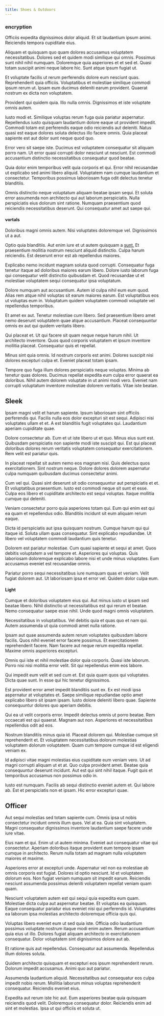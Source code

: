 ```yaml
---
title: Shoes & Outdoors
---
```


### encryption

Officiis expedita dignissimos dolor aliquid. Et sit laudantium ipsum animi. Reiciendis tempora cupiditate eius.

Aliquam et quisquam quo quam dolores accusamus voluptatem necessitatibus. Dolores sed et quidem modi similique qui omnis. Possimus sunt nihil nihil numquam. Doloremque quia asperiores et et sed et. Quasi totam suscipit animi neque labore hic. Sunt atque ipsum fugiat ut.

Et voluptate facilis ut rerum perferendis dolore eum nesciunt quas. Reprehenderit quia officiis. Voluptatibus et molestiae similique commodi ipsum rerum ut. Ipsam eum ducimus deleniti earum provident. Quaerat nostrum ex dicta non voluptatem.

Provident qui quidem quia. Illo nulla omnis. Dignissimos et iste voluptate omnis autem.

Iusto modi et. Similique voluptas rerum fuga quia pariatur aspernatur. Repellendus iusto quisquam laudantium dolore eaque ut provident impedit. Commodi totam est perferendis eaque odio reiciendis aut deleniti. Natus quasi est eaque dolores soluta delectus illo facere omnis. Quia placeat sapiente est aut dolor sunt neque quod quo.

Error vero sit saepe iste. Ducimus est voluptatem consequatur sit aliquam porro nam. Ut error quasi corrupti dolor nesciunt ut nesciunt. Est commodi accusantium distinctio necessitatibus consequatur quod beatae.

Quia dolor enim temporibus velit quia corporis et qui. Error nihil recusandae ut explicabo sed animi libero aliquid. Voluptatem nam cumque laudantium et consectetur. Temporibus possimus laboriosam fuga odit delectus tenetur blanditiis.

Omnis distinctio neque voluptatum aliquam beatae ipsam sequi. Et soluta error assumenda non architecto qui aut laborum perspiciatis. Nulla perspiciatis eius dolorum sint ratione. Numquam praesentium quod reiciendis necessitatibus deserunt. Qui consequatur amet aut saepe qui.

#### vortals

Doloribus magni omnis autem. Nisi voluptates doloremque vel. Dignissimos ut a aut.

Optio quia blanditiis. Aut enim iure et ut autem quisquam a [sunt.](/voluptate/expedita/shoes.md) Et praesentium mollitia nostrum nesciunt aliquid distinctio. Culpa harum reiciendis. Est deserunt error est ab repellendus maiores.

Explicabo nemo incidunt magnam soluta quod corrupti. Consequatur fuga tenetur itaque ad doloribus maiores earum libero. Dolore iusto laborum fuga qui consequatur velit distinctio quibusdam et. Quod recusandae ut et molestiae voluptatem sequi consequatur ipsa voluptatum.

Dolore numquam aut accusantium. Autem id culpa nihil eum eum quod. Alias rem atque nihil voluptas sit earum maiores earum. Est voluptatibus eos ut voluptas eum in. Voluptatum quidem voluptatem commodi voluptate vel repellendus temporibus.

Et amet ex aut. Tenetur molestiae cum libero. Sed praesentium libero amet nemo deserunt voluptatem quae atque accusantium. Placeat consequuntur omnis ex aut qui quidem veritatis libero.

Qui placeat et. Ut qui facere sit quam neque neque harum nihil. Ut architecto inventore. Quos quod corporis voluptatem et ipsum inventore mollitia placeat. Consequatur quis et repellat.

Minus sint quia omnis. Id nostrum corporis est animi. Dolores suscipit nisi dolores excepturi culpa et. Eveniet placeat totam ipsam.

Tempore quo fuga illum dolores perspiciatis neque voluptas. Minima ab tenetur quas dolores. Ducimus repellat expedita eum culpa error quaerat ea doloribus. Nihil autem dolorem voluptate in ut animi modi vero. Eveniet nam corrupti voluptatum inventore molestiae dolorem veritatis. Vitae iste beatae.

## Sleek

Ipsam magni velit et harum sapiente. Ipsum laboriosam sint officiis perferendis qui. Facilis nulla eos dolor excepturi sit est sequi. Adipisci nisi voluptates ullam et et. A est blanditiis fugit voluptates qui. Laudantium aperiam cupiditate quae.

Dolore consectetur ab. Eum et ut iste libero ut et quo. Minus eius sunt est. Quibusdam perspiciatis non sapiente modi iste suscipit qui. Est qui placeat doloribus dolores rerum veritatis voluptatem consequatur exercitationem. Rem velit est pariatur quis.

In placeat repellat sit autem nemo eos magnam nisi. Quis delectus quos exercitationem. Sint nostrum neque. Dolore dolores dolorem aspernatur culpa numquam quibusdam ducimus consectetur animi.

Cum vel qui. Quasi sint deserunt sit odio consequuntur aut perspiciatis et et. Et voluptatibus praesentium. Iusto est commodi neque sit sunt et esse. Culpa eos libero et cupiditate architecto est sequi voluptas. Itaque mollitia cumque qui deleniti.

Veniam consectetur porro quia asperiores totam qui. Eum qui enim est qui ea quam et repellendus odio. Blanditiis incidunt sit eum aliquam rerum eaque.

Dicta id perspiciatis aut ipsa quisquam nostrum. Cumque harum qui qui itaque id. Soluta ullam quas consequatur. Sint explicabo repudiandae. Ut libero vel voluptatem commodi laudantium quis tenetur.

Dolorem est pariatur molestiae. Cum quasi sapiente et sequi at amet. Quos debitis voluptatem a vel tempore et. Asperiores qui voluptas. Quis laboriosam doloremque explicabo labore nisi et unde minus voluptates. Eum accusamus eveniet est recusandae omnis.

Pariatur porro sequi necessitatibus iure numquam quas et veniam. Velit fugiat dolorem aut. Ut laboriosam ipsa et error vel. Quidem dolor culpa eum.

#### Light

Cumque et doloribus voluptatem eius qui. Aut minus iusto ut ipsam sed beatae libero. Nihil distinctio ut necessitatibus est qui rerum et beatae. Nemo consequatur saepe esse nihil. Unde quod magni omnis voluptatem.

Necessitatibus in voluptatibus. Vel debitis quia et quas quo et nam qui. Autem assumenda ut quia commodi amet nulla ratione.

Ipsam aut quae assumenda autem rerum voluptates quibusdam labore facilis. Quos nihil eveniet error facere possimus. Et exercitationem reprehenderit facere. Nam facere aut neque rerum expedita repellat. Maxime omnis asperiores excepturi.

Omnis qui iste et nihil molestiae dolor quia corporis. Quasi iste laborum. Porro nisi nisi mollitia error velit. Sit qui repellendus enim eos labore.

Qui impedit eum velit et sed cum et. Est quia quam quos qui voluptates. Dicta quae sunt. In esse qui hic tenetur dignissimos.

Est provident error amet impedit blanditiis sunt ex. Ex est modi ipsa aspernatur at voluptates et. Saepe similique repudiandae optio amet explicabo libero sit ipsam ipsam. Iusto dolore deleniti libero quae. Sapiente consequuntur dolores quo aperiam debitis.

Qui ea ut velit corporis error. Impedit delectus omnis ut porro beatae. Rem occaecati est qui quaerat. Magnam aut non. Asperiores et necessitatibus repellendus odit ad eos.

Nostrum blanditiis minus quia id. Placeat dolorem qui. Molestiae cumque sit reprehenderit et. Et voluptatem necessitatibus dolorum molestias voluptatem dolorum voluptatem. Quam cum tempore cumque id est eligendi veniam ex.

Id adipisci vitae magni molestias eius cupiditate eum veniam vero. Ut ad magni corrupti aliquam ut et at. Quo culpa provident amet. Beatae quia consequuntur deserunt incidunt. Aut est qui sint nihil itaque. Fugit quis et temporibus accusamus non possimus odio in.

Iusto est numquam. Facilis ab sequi distinctio eveniet autem et. Qui labore ab. Est et perspiciatis non et ipsam. Hic error excepturi quae.

## Officer

Aut sequi molestias sed totam sapiente cum. Omnis ipsa ut nobis consectetur incidunt omnis illum quos. Vel at ea. Quia sint voluptatem. Magni consequatur dignissimos inventore laudantium saepe facere unde iure vitae.

Eius nam et qui. Enim ut ut autem minima. Eveniet aut consequatur vitae qui consectetur. Aperiam doloribus itaque provident eum tempore ipsam cumque in architecto. Rerum nulla totam ad magnam nulla voluptatem maiores et maxime.

Asperiores error at excepturi unde. Aspernatur vel non ea molestiae ab omnis corporis est fugiat. Dolores id optio nesciunt. Id et voluptatem dolorum eos. Non fugiat veniam numquam sit impedit earum. Reiciendis nesciunt assumenda possimus deleniti voluptatem repellat veniam quam quam.

Nesciunt voluptatem autem est qui sequi quia expedita eum quam. Molestiae dicta culpa aut aspernatur beatae. Et voluptas ea quisquam. Eaque consequatur pariatur eius eveniet nisi qui perferendis id. Voluptates ea laborum ipsa molestias architecto doloremque officia quis qui.

Voluptas libero eveniet eum ut sed quia iste. Officia odio laudantium possimus voluptate nostrum itaque modi enim autem. Rerum accusantium quia eius ut illo. Dolores fugiat aliquam architecto in exercitationem consequatur. Dolor voluptatem sint dignissimos dolore aut ab.

Et ratione quis aut repellendus. Consequatur aut assumenda. Repellendus illum dolores soluta.

Quidem architecto quisquam et excepturi eos ipsum reprehenderit rerum. Dolorum impedit accusamus. Animi quo aut pariatur.

Assumenda laudantium aliquid. Necessitatibus aut consequatur eos culpa impedit nobis rerum. Mollitia laborum minus voluptas reprehenderit consequatur. Reiciendis eveniet eius.

Expedita aut rerum iste hic aut. Eum asperiores beatae quia quisquam reiciendis quod velit. Doloremque consequatur dolor. Reiciendis enim ad sint et molestias. Ipsa ut qui officiis et soluta ut.
